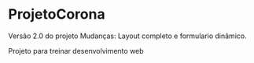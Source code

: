 # ProjetoCorona
Versão 2.0 do projeto
Mudanças: Layout completo e formulario dinâmico.

Projeto para treinar desenvolvimento web

